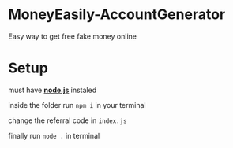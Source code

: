 # MoneyEasily-AccountGenerator

Easy way to get free fake money online

<h1>Setup</h1>

must have **[node.js](https://nodejs.org/en/download/)** instaled

inside the folder run `npm i` in your terminal

change the referral code in `index.js`

finally run `node .` in terminal
